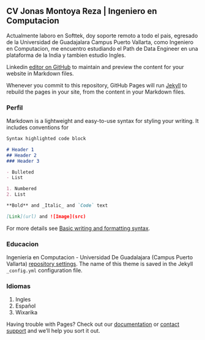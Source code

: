 ## CV Jonas Montoya Reza | Ingeniero en Computacion

Actualmente laboro en Softtek, doy soporte remoto a todo el pais, egresado de la Universidad de Guadajalara Campus Puerto Vallarta, como Ingeniero en Computacion, me encuentro estudiando el Path de Data Engineer en una plataforma de la India y tambien estudio Ingles.


Linkedin [editor on GitHub](https://www.linkedin.com/in/jonas-montoya-reza/) to maintain and preview the content for your website in Markdown files.

Whenever you commit to this repository, GitHub Pages will run [Jekyll](https://jekyllrb.com/) to rebuild the pages in your site, from the content in your Markdown files.

### Perfil

Markdown is a lightweight and easy-to-use syntax for styling your writing. It includes conventions for

```markdown
Syntax highlighted code block

# Header 1
## Header 2
### Header 3

- Bulleted
- List

1. Numbered
2. List

**Bold** and _Italic_ and `Code` text

[Link](url) and ![Image](src)
```

For more details see [Basic writing and formatting syntax](https://docs.github.com/en/github/writing-on-github/getting-started-with-writing-and-formatting-on-github/basic-writing-and-formatting-syntax).

### Educacion

Ingenieria en Computacion - Universidad De Guadalajara (Campus Puerto Vallarta)
[repository settings](https://github.com/jonasmreza/jonasmontoyareza.github.io/settings/pages). The name of this theme is saved in the Jekyll `_config.yml` configuration file.

### Idiomas
1. Ingles
2. Español
3. Wixarika

Having trouble with Pages? Check out our [documentation](https://docs.github.com/categories/github-pages-basics/) or [contact support](https://support.github.com/contact) and we’ll help you sort it out.
